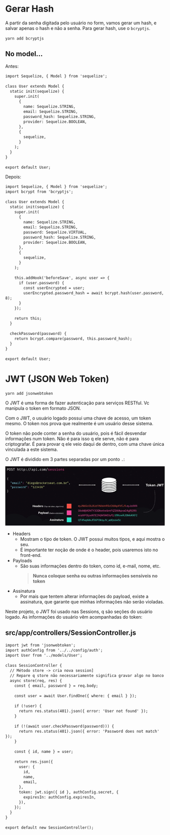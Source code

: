 # Gerar Hash

A partir da senha digitada pelo usuário no form, vamos gerar um hash, e salvar
apenas o hash e não a senha. Para gerar hash, use o `bcryptjs`.

`yarn add bcryptjs`

## No model...

Antes:

```
import Sequelize, { Model } from 'sequelize';

class User extends Model {
  static init(sequelize) {
    super.init(
      {
        name: Sequelize.STRING,
        email: Sequelize.STRING,
        password_hash: Sequelize.STRING,
        provider: Sequelize.BOOLEAN,
      },
      {
        sequelize,
      }
    );
  }
}

export default User;
```

Depois:

```
import Sequelize, { Model } from 'sequelize';
import bcrypt from 'bcryptjs';

class User extends Model {
  static init(sequelize) {
    super.init(
      {
        name: Sequelize.STRING,
        email: Sequelize.STRING,
        password: Sequelize.VIRTUAL,
        password_hash: Sequelize.STRING,
        provider: Sequelize.BOOLEAN,
      },
      {
        sequelize,
      }
    );

    this.addHook('beforeSave', async user => {
      if (user.password) {
        const userEncrypted = user;
        userEncrypted.password_hash = await bcrypt.hash(user.password, 8);
      }
    });

    return this;
  }

  checkPassword(password) {
    return bcrypt.compare(password, this.password_hash);
  }
}

export default User;
```

# JWT (JSON Web Token)

`yarn add jsonwebtoken`

O JWT é uma forma de fazer autenticação para serviços RESTful. Vc manipula o
token em formato JSON.

Com o JWT, o usuário logado possui uma chave de acesso, um token mesmo. O token
nos prova que realmente é um usuário desse sistema.

O token não pode conter a senha do usuário, pois é fácil desvendar informações
num token. Não é para isso q ele serve, não é para criptografar. É para provar q
ele veio daqui de dentro, com uma chave única vinculada a este sistema.

O JWT é dividido em 3 partes separadas por um ponto `.`:

![jwt-image](/Caderno_de_Anotacoes/6-Gerar-hash_JWT/images/img1.png)

- Headers
  - Mostram o tipo de token. O JWT possui muitos tipos, e aqui mostra o seu.
  - É importante ter noção de onde é o header, pois usaremos isto no front-end.
- Payloads
  - São suas informações dentro do token, como id, e-mail, nome, etc.
    > **Nunca coloque senha ou outras informações sensíveis no token**
- Assinatura
  - Por mais que tentem alterar informações do payload, existe a assinatura, que
    garante que minhas informações não serão violadas.

Neste projeto, o JWT foi usado nas Sessions, q são seções do usuário logado.
As informações do usuário vêm acompanhadas do token:

## src/app/controllers/SessionController.js

```
import jwt from 'jsonwebtoken';
import authConfig from '../../config/auth';
import User from '../models/User';

class SessionController {
  // Método store -> cria nova session]
  // Repare q store não necessariamente significa gravar algo no banco
  async store(req, res) {
    const { email, password } = req.body;

    const user = await User.findOne({ where: { email } });

    if (!user) {
      return res.status(401).json({ error: 'User not found' });
    }

    if (!(await user.checkPassword(password))) {
      return res.status(401).json({ error: 'Password does not match' });
    }

    const { id, name } = user;

    return res.json({
      user: {
        id,
        name,
        email,
      },
      token: jwt.sign({ id }, authConfig.secret, {
        expiresIn: authConfig.expiresIn,
      }),
    });
  }
}

export default new SessionController();
```
